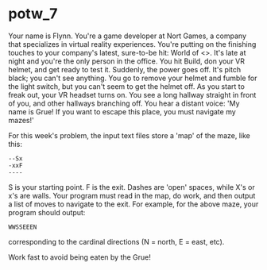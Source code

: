 # potw_7

Your name is Flynn. You're a game developer at Nort Games, a company that specializes in virtual reality experiences.
You're putting on the finishing touches to your company's latest, sure-to-be hit: World of <>. 
It's late at night and you're the only person in the office. You hit Build, don your VR helmet, and get ready to test it.
Suddenly, the power goes off. It's pitch black; you can't see anything. 
You go to remove your helmet and fumble for the light switch, but you can't seem to get the helmet off.
As you start to freak out, your VR headset turns on. You see a long hallway straight in front of you, and other hallways branching off.
You hear a distant voice: 'My name is Grue! If you want to escape this place, you must navigate my mazes!'

For this week's problem, the input text files store a 'map' of the maze, like this:

```
--Sx
-xxF
----
```

S is your starting point. F is the exit. Dashes are 'open' spaces, while X's or x's are walls.
Your program must read in the map, do work, and then output a list of moves to navigate to the exit.
For example, for the above maze,  your program should output:

```
WWSSEEEN
```

corresponding to the cardinal directions (N = north, E = east, etc).

Work fast to avoid being eaten by the Grue!
